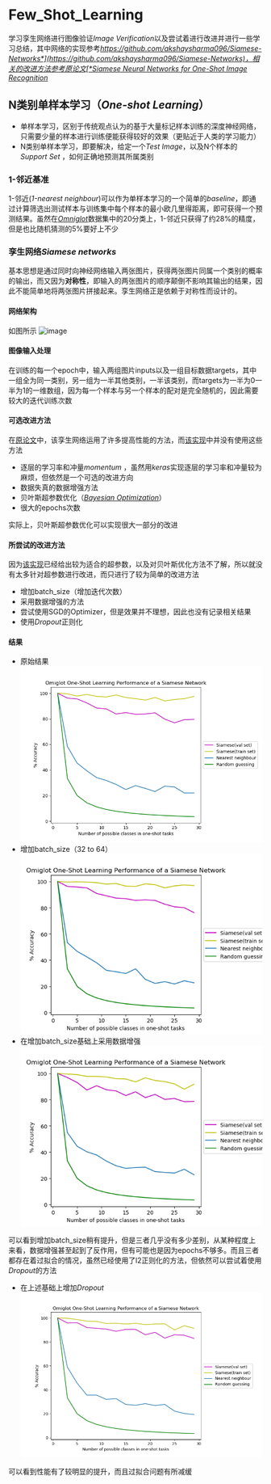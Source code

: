 # Few_Shot_Learning
学习孪生网络进行图像验证*Image Verification*以及尝试着进行改进并进行一些学习总结，其中网络的实现参考[*https://github.com/akshaysharma096/Siamese-Networks*](https://github.com/akshaysharma096/Siamese-Networks)，相关的改进方法参考原论文[*Siamese Neural Networks for One-Shot Image Recognition*](https://www.cs.cmu.edu/~rsalakhu/papers/oneshot1.pdf)
## N类别单样本学习（*One-shot Learning*）
- 单样本学习，区别于传统观点认为的基于大量标记样本训练的深度神经网络，只需要少量的样本进行训练便能获得较好的效果（更贴近于人类的学习能力）  
- N类别单样本学习，即要解决，给定一个*Test Image*，以及N个样本的*Support Set*
，如何正确地预测其所属类别

### 1-邻近基准
1-邻近(*1-nearest neighbour*)可以作为单样本学习的一个简单的*baseline*，即通过计算筛选出测试样本与训练集中每个样本的最小欧几里得距离，即可获得一个预测结果。虽然在[*Omniglot*](https://github.com/brendenlake/omniglot)数据集中的20分类上，1-邻近只获得了约28%的精度，但是也比随机猜测的5%要好上不少

### 孪生网络*Siamese networks*
基本思想是通过同时向神经网络输入两张图片，获得两张图片同属一个类别的概率的输出，而又因为**对称性**，即输入的两张图片的顺序颠倒不影响其输出的结果，因此不能简单地将两张图片拼接起来。孪生网络正是依赖于对称性而设计的。

#### 网络架构
如图所示
![image](https://camo.githubusercontent.com/b27757e11d8687dc846b016e0fac80a544e7b645/68747470733a2f2f736f72656e626f756d612e6769746875622e696f2f696d616765732f5369616d6573655f6469616772616d5f322e706e67)

#### 图像输入处理
在训练的每一个epoch中，输入两组图片inputs以及一组目标数据targets，其中一组全为同一类别，另一组为一半其他类别，一半该类别，而targets为一半为0一半为1的一维数组，因为每一个样本与另一个样本的配对是完全随机的，因此需要较大的迭代训练次数

#### 可选改进方法
在[原论文](https://www.cs.cmu.edu/~rsalakhu/papers/oneshot1.pdf)中，该孪生网络运用了许多提高性能的方法，而[该实现](https://github.com/akshaysharma096/Siamese-Networks)中并没有使用这些方法
- 逐层的学习率和冲量*momentum* ，虽然用*keras*实现逐层的学习率和冲量较为麻烦，但依然是一个可选的改进方向
- 数据失真的数据增强方法
- 贝叶斯超参数优化（[*Bayesian Optimization*](https://en.m.wikipedia.org/wiki/Bayesian_optimization)）
- 很大的epochs次数  

实际上，贝叶斯超参数优化可以实现很大一部分的改进

#### 所尝试的改进方法
因为[该实现](https://github.com/akshaysharma096/Siamese-Networks)已经给出较为适合的超参数，以及对贝叶斯优化方法不了解，所以就没有太多针对超参数进行改进，而只进行了较为简单的改进方法
- 增加batch_size（增加迭代次数）
- 采用数据增强的方法
- 尝试使用SGD的Optimizer，但是效果并不理想，因此也没有记录相关结果
- 使用*Dropout*正则化

#### 结果
- 原始结果  
  ![base](https://github.com/lupus666/Few_Shot_Learning/raw/master/image/base.png)
- 增加batch_size（32 to 64）  
  ![batch_size](https://github.com/lupus666/Few_Shot_Learning/raw/master/image/batch_size.png)
- 在增加batch_size基础上采用数据增强  
  ![data_aug](https://github.com/lupus666/Few_Shot_Learning/raw/master/image/data_aug.png)  

可以看到增加batch_size稍有提升，但是三者几乎没有多少差别，从某种程度上来看，数据增强甚至起到了反作用，但有可能也是因为epochs不够多。而且三者都存在着过拟合的情况，虽然已经使用了l2正则化的方法，但依然可以尝试着使用*Dropout*的方法
- 在上述基础上增加*Dropout*  
  ![dropout](https://github.com/lupus666/Few_Shot_Learning/raw/master/image/dropout.png)  

可以看到性能有了较明显的提升，而且过拟合问题有所减缓


